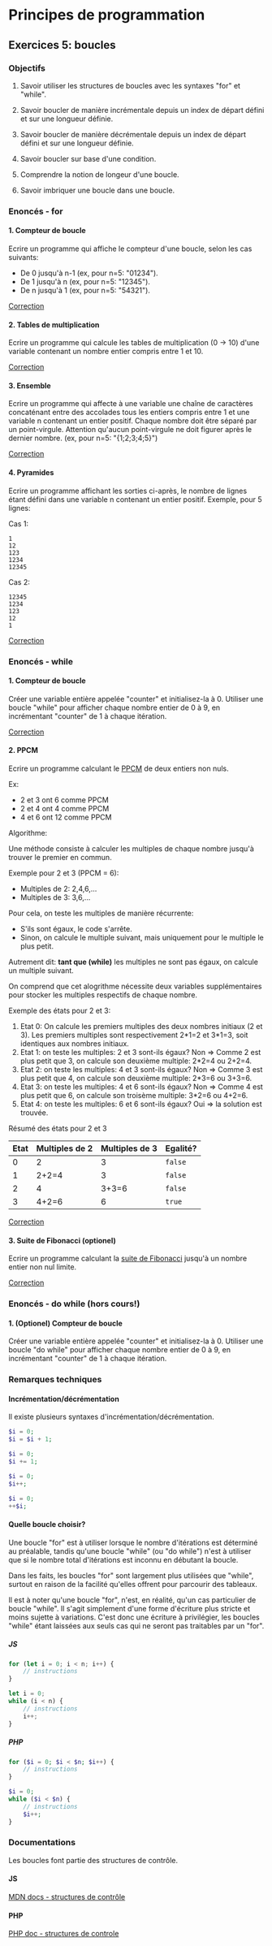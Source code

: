 # Principes de programmation

## Exercices 5: boucles

### Objectifs

 1. Savoir utiliser les structures de boucles avec les syntaxes "for" et "while".

 2. Savoir boucler de manière incrémentale depuis un index de départ défini et sur une longueur définie.

 3. Savoir boucler de manière décrémentale depuis un index de départ défini et sur une longueur définie.

 4. Savoir boucler sur base d'une condition.

 5. Comprendre la notion de longeur d'une boucle.

 6. Savoir imbriquer une boucle dans une boucle.

### Enoncés - for

#### 1. Compteur de boucle

Ecrire un programme qui affiche le compteur d'une boucle, selon les cas suivants:
 - De 0 jusqu'à n-1 (ex, pour n=5: "01234").
 - De 1 jusqu'à n (ex, pour n=5: "12345").
 - De n jusqu'à 1 (ex, pour n=5: "54321").

[Correction](./corrections/for/a-counter/)

#### 2. Tables de multiplication

Ecrire un programme qui calcule les tables de multiplication (0 -> 10) d'une variable contenant un nombre entier compris entre 1 et 10.

[Correction](./corrections/for/b-tables/)

#### 3. Ensemble

Ecrire un programme qui affecte à une variable une chaîne de caractères concaténant entre des accolades tous les entiers compris entre 1 et une variable n contenant un entier positif. Chaque nombre doit être séparé par un point-virgule. Attention qu'aucun point-virgule ne doit figurer après le dernier nombre. (ex, pour n=5: "{1;2;3;4;5}")

[Correction](./corrections/for/c-set/)

#### 4. Pyramides

Ecrire un programme affichant les sorties ci-après, le nombre de lignes étant défini dans une variable n contenant un entier positif. Exemple, pour 5 lignes:

Cas 1:
```
1
12
123
1234
12345
```

Cas 2:
```
12345
1234
123
12
1
```

[Correction](./corrections/for/d-pyramides/)

### Enoncés - while

#### 1. Compteur de boucle

Créer une variable entière appelée "counter" et initialisez-la à 0. Utiliser une boucle "while" pour afficher chaque nombre entier de 0 à 9, en incrémentant "counter" de 1 à chaque itération.

[Correction](./corrections/while/a-counter/)


#### 2. PPCM

Ecrire un programme calculant le [PPCM](https://fr.wikipedia.org/wiki/Plus_petit_commun_multiple) de deux entiers non nuls.

Ex: 
 - 2 et 3 ont 6 comme PPCM
 - 2 et 4 ont 4 comme PPCM
 - 4 et 6 ont 12 comme PPCM

Algorithme:

Une méthode consiste à calculer les multiples de chaque nombre jusqu'à trouver le premier en commun.

Exemple pour 2 et 3 (PPCM = 6):
- Multiples de 2: 2,4,6,...
- Multiples de 3: 3,6,...

Pour cela, on teste les multiples de manière récurrente:
 - S'ils sont égaux, le code s'arrête.
 - Sinon, on calcule le multiple suivant, mais uniquement pour le multiple le plus petit.

Autrement dit: **tant que (while)** les multiples ne sont pas égaux, on calcule un multiple suivant. 

On comprend que cet alogrithme nécessite deux variables supplémentaires pour stocker les multiples respectifs de chaque nombre.

Exemple des états pour 2 et 3:
 1. Etat 0: On calcule les premiers multiples des deux nombres initiaux (2 et 3). Les premiers multiples sont respectivement 2\*1=2 et 3\*1=3, soit identiques aux nombres initiaux.
 2. Etat 1: on teste les multiples: 2 et 3 sont-ils égaux? Non => Comme 2 est plus petit que 3, on calcule son deuxième multiple: 2*2=4 ou 2+2=4.
 3. Etat 2: on teste les multiples: 4 et 3 sont-ils égaux? Non => Comme 3 est plus petit que 4, on calcule son deuxième multiple: 2*3=6 ou 3+3=6.
 4. Etat 3: on teste les multiples: 4 et 6 sont-ils égaux? Non => Comme 4 est plus petit que 6, on calcule son troisème multiple: 3*2=6 ou 4+2=6.
 5. Etat 4: on teste les multiples: 6 et 6 sont-ils égaux? Oui => la solution est trouvée.

Résumé des états pour 2 et 3

| Etat | Multiples de 2 | Multiples de 3 | Egalité? |
|------|----------------|----------------|----------|
| 0    | 2              | 3              | `false`  |
| 1    | 2+2=4          | 3              | `false`  |
| 2    | 4              | 3+3=6          | `false`  |
| 3    | 4+2=6          | 6              | `true`   |


[Correction](./corrections/while/b-ppcm/)

#### 3. Suite de Fibonacci (optionel)

Ecrire un programme calculant la [suite de Fibonacci](https://fr.wikipedia.org/wiki/Suite_de_Fibonacci) jusqu'à un nombre entier non nul limite.

[Correction](./corrections/while/c-fibonacci/)

### Enoncés - do while (hors cours!)

#### 1. (Optionel) Compteur de boucle

Créer une variable entière appelée "counter" et initialisez-la à 0. Utiliser une boucle "do while" pour afficher chaque nombre entier de 0 à 9, en incrémentant "counter" de 1 à chaque itération.

### Remarques techniques


#### Incrémentation/décrémentation

Il existe plusieurs syntaxes d'incrémentation/décrémentation.

```php
$i = 0;
$i = $i + 1;
```

```php
$i = 0;
$i += 1;
```

```php
$i = 0;
$i++;
```

```php
$i = 0;
++$i;
```

#### Quelle boucle choisir?

Une boucle "for" est à utiliser lorsque le nombre d'itérations est déterminé au préalable, tandis qu'une boucle "while" (ou "do while") n'est à utiliser que si le nombre total d'itérations est inconnu en débutant la boucle.

Dans les faits, les boucles "for" sont largement plus utilisées que "while", surtout en raison de la facilité qu'elles offrent pour parcourir des tableaux.

Il est à noter qu'une boucle "for", n'est, en réalité, qu'un cas particulier de boucle "while". Il s'agit simplement d'une forme d'écriture plus stricte et moins sujette à variations. C'est donc une écriture à privilégier, les boucles "while" étant laissées aux seuls cas qui ne seront pas traitables par un "for".

##### JS

```javascript
for (let i = 0; i < n; i++) {
    // instructions
}
``` 
```javascript
let i = 0;
while (i < n) {
    // instructions
    i++;
}
```

##### PHP

```php
for ($i = 0; $i < $n; $i++) {
    // instructions
}
``` 
```php
$i = 0;
while ($i < $n) {
    // instructions
    $i++;
}
```

### Documentations

Les boucles font partie des structures de contrôle.

#### JS

[MDN docs - structures de contrôle](https://developer.mozilla.org/fr/docs/Web/JavaScript/Reference#contr%C3%B4le_du_flux_dex%C3%A9cution)

#### PHP

[PHP doc - structures de controle](https://www.php.net/manual/fr/language.control-structures.php)
